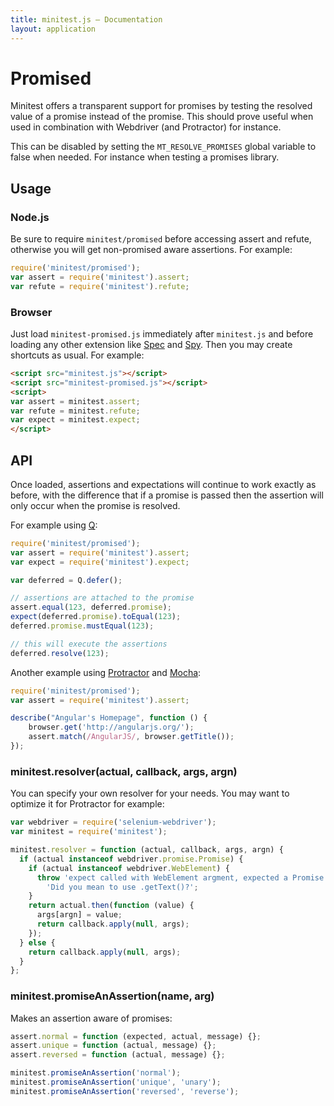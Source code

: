 ```yaml
---
title: minitest.js — Documentation
layout: application
---
```


# Promised

Minitest offers a transparent support for promises by testing the resolved value
of a promise instead of the promise. This should prove useful when used in
combination with Webdriver (and Protractor) for instance.

This can be disabled by setting the `MT_RESOLVE_PROMISES` global variable to
false when needed. For instance when testing a promises library.

## Usage

### Node.js

Be sure to require `minitest/promised` before accessing assert and refute,
otherwise you will get non-promised aware assertions. For example:

```javascript
require('minitest/promised');
var assert = require('minitest').assert;
var refute = require('minitest').refute;
```

### Browser

Just load `minitest-promised.js` immediately after `minitest.js` and before
loading any other extension like [Spec](spec.html) and [Spy](spy.html). Then you
may create shortcuts as usual. For example:

```html
<script src="minitest.js"></script>
<script src="minitest-promised.js"></script>
<script>
var assert = minitest.assert;
var refute = minitest.refute;
var expect = minitest.expect;
</script>
```

## API

Once loaded, assertions and expectations will continue to work exactly as
before, with the difference that if a promise is passed then the assertion will
only occur when the promise is resolved.

For example using [Q](http://github.com/kriskowal/q/):

```javascript
require('minitest/promised');
var assert = require('minitest').assert;
var expect = require('minitest').expect;

var deferred = Q.defer();

// assertions are attached to the promise
assert.equal(123, deferred.promise);
expect(deferred.promise).toEqual(123);
deferred.promise.mustEqual(123);

// this will execute the assertions
deferred.resolve(123);
```

Another example using [Protractor](http://github.com/angular/protractor) and
[Mocha](http://visionmedia.github.io/mocha/):

```javascript
require('minitest/promised');
var assert = require('minitest').assert;

describe("Angular's Homepage", function () {
    browser.get('http://angularjs.org/');
    assert.match(/AngularJS/, browser.getTitle());
});
```

### minitest.resolver(actual, callback, args, argn)

You can specify your own resolver for your needs. You may want to optimize it
for Protractor for example:

```javascript
var webdriver = require('selenium-webdriver');
var minitest = require('minitest');

minitest.resolver = function (actual, callback, args, argn) {
  if (actual instanceof webdriver.promise.Promise) {
    if (actual instanceof webdriver.WebElement) {
      throw 'expect called with WebElement argment, expected a Promise. ' +
        'Did you mean to use .getText()?';
    }
    return actual.then(function (value) {
      args[argn] = value;
      return callback.apply(null, args);
    });
  } else {
    return callback.apply(null, args);
  }
};
```

### minitest.promiseAnAssertion(name, arg)

Makes an assertion aware of promises:

```javascript
assert.normal = function (expected, actual, message) {};
assert.unique = function (actual, message) {};
assert.reversed = function (actual, message) {};

minitest.promiseAnAssertion('normal');
minitest.promiseAnAssertion('unique', 'unary');
minitest.promiseAnAssertion('reversed', 'reverse');
```

